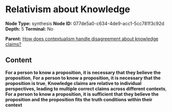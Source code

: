 # Relativism about Knowledge

**Node Type:** synthesis
**Node ID:** 077de5a0-c634-4de9-acc1-5cc781f3c92d
**Depth:** 5
**Terminal:** No

**Parent:** [How does contextualism handle disagreement about knowledge claims?](how-does-contextualism-handle-disagreement-about-knowledge-claims-antithesis-3c1928c3-efa3-4f09-8021-d51df9b89792.md)

## Content

**For a person to know a proposition, it is necessary that they believe the proposition**, **For a person to know a proposition, it is necessary that the proposition is true**, **Knowledge claims are relative to individual perspectives, leading to multiple correct claims across different contexts**, **For a person to know a proposition, it is sufficient that they believe the proposition and the proposition fits the truth conditions within their context**
